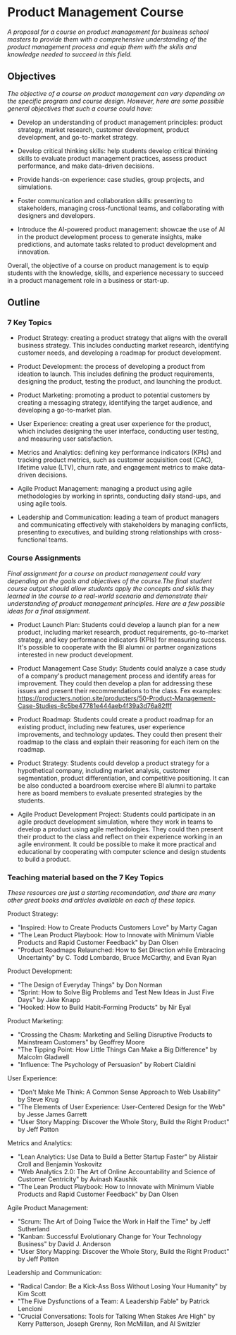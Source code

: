 # Product Management Course 
_A proposal for a course on product management for business school masters to provide them with a comprehensive understanding of the product management process and equip them with the skills and knowledge needed to succeed in this field._

## Objectives
_The objective of a course on product management can vary depending on the specific program and course design. However, here are some possible general objectives that such a course could have:_

- Develop an understanding of product management principles: product strategy, market research, customer development, product development, and go-to-market strategy.

- Develop critical thinking skills: help students develop critical thinking skills to evaluate product management practices, assess product performance, and make data-driven decisions.

- Provide hands-on experience: case studies, group projects, and simulations.

- Foster communication and collaboration skills: presenting to stakeholders, managing cross-functional teams, and collaborating with designers and developers.

- Introduce the AI-powered product management: showcae the use of AI in the product development process to generate insights, make predictions, and automate tasks related to product development and innovation.

Overall, the objective of a course on product management is to equip students with the knowledge, skills, and experience necessary to succeed in a product management role in a business or start-up.

## Outline
### 7 Key Topics
- Product Strategy: creating a product strategy that aligns with the overall business strategy. This includes conducting market research, identifying customer needs, and developing a roadmap for product development.

- Product Development: the process of developing a product from ideation to launch. This includes defining the product requirements, designing the product, testing the product, and launching the product.

- Product Marketing: promoting a product to potential customers by creating a messaging strategy, identifying the target audience, and developing a go-to-market plan.

- User Experience: creating a great user experience for the product, which includes designing the user interface, conducting user testing, and measuring user satisfaction.

- Metrics and Analytics: defining key performance indicators (KPIs) and tracking product metrics, such as customer acquisition cost (CAC), lifetime value (LTV), churn rate, and engagement metrics to make data-driven decisions.

- Agile Product Management: managing a product using agile methodologies by working in sprints, conducting daily stand-ups, and using agile tools.

- Leadership and Communication: leading a team of product managers and communicating effectively with stakeholders by managing conflicts, presenting to executives, and building strong relationships with cross-functional teams.


### Course Assignments
_Final assignment for a course on product management could vary depending on the goals and objectives of the course.The final student course output should allow students apply the concepts and skills they learned in the course to a real-world scenario and demonstrate their understanding of product management principles. Here are a few possible ideas for a final assignment._

- Product Launch Plan: Students could develop a launch plan for a new product, including market research, product requirements, go-to-market strategy, and key performance indicators (KPIs) for measuring success. It's possible to cooperate with the BI alumni or partner organizations interested in new product development. 

- Product Management Case Study: Students could analyze a case study of a company's product management process and identify areas for improvement. They could then develop a plan for addressing these issues and present their recommendations to the class. Fex examples: https://producters.notion.site/producters/50-Product-Management-Case-Studies-8c5be47781e444aeb4f39a3d76a82fff

- Product Roadmap: Students could create a product roadmap for an existing product, including new features, user experience improvements, and technology updates. They could then present their roadmap to the class and explain their reasoning for each item on the roadmap. 

- Product Strategy: Students could develop a product strategy for a hypothetical company, including market analysis, customer segmentation, product differentiation, and competitive positioning. It can be also conducted a boardroom exercise where BI alumni to partake here as board members to evaluate presented strategies by the students.

- Agile Product Development Project: Students could participate in an agile product development simulation, where they work in teams to develop a product using agile methodologies. They could then present their product to the class and reflect on their experience working in an agile environment. It could be possible to make it more practical and educational by cooperating with computer science and design students to build a product.


### Teaching material based on the 7 Key Topics
_These resources are just a starting recomendation, and there are many other great books and articles available on each of these topics._

Product Strategy:
- "Inspired: How to Create Products Customers Love" by Marty Cagan
- "The Lean Product Playbook: How to Innovate with Minimum Viable Products and Rapid Customer Feedback" by Dan Olsen
- "Product Roadmaps Relaunched: How to Set Direction while Embracing Uncertainty" by C. Todd Lombardo, Bruce McCarthy, and Evan Ryan

Product Development:
- "The Design of Everyday Things" by Don Norman
- "Sprint: How to Solve Big Problems and Test New Ideas in Just Five Days" by Jake Knapp
- "Hooked: How to Build Habit-Forming Products" by Nir Eyal

Product Marketing:
- "Crossing the Chasm: Marketing and Selling Disruptive Products to Mainstream Customers" by Geoffrey Moore
- "The Tipping Point: How Little Things Can Make a Big Difference" by Malcolm Gladwell
- "Influence: The Psychology of Persuasion" by Robert Cialdini

User Experience:
- "Don't Make Me Think: A Common Sense Approach to Web Usability" by Steve Krug
- "The Elements of User Experience: User-Centered Design for the Web" by Jesse James Garrett
- "User Story Mapping: Discover the Whole Story, Build the Right Product" by Jeff Patton

Metrics and Analytics:
- "Lean Analytics: Use Data to Build a Better Startup Faster" by Alistair Croll and Benjamin Yoskovitz
- "Web Analytics 2.0: The Art of Online Accountability and Science of Customer Centricity" by Avinash Kaushik
- "The Lean Product Playbook: How to Innovate with Minimum Viable Products and Rapid Customer Feedback" by Dan Olsen

Agile Product Management:
- "Scrum: The Art of Doing Twice the Work in Half the Time" by Jeff Sutherland
- "Kanban: Successful Evolutionary Change for Your Technology Business" by David J. Anderson
- "User Story Mapping: Discover the Whole Story, Build the Right Product" by Jeff Patton

Leadership and Communication:
- "Radical Candor: Be a Kick-Ass Boss Without Losing Your Humanity" by Kim Scott
- "The Five Dysfunctions of a Team: A Leadership Fable" by Patrick Lencioni
- "Crucial Conversations: Tools for Talking When Stakes Are High" by Kerry Patterson, Joseph Grenny, Ron McMillan, and Al Switzler



